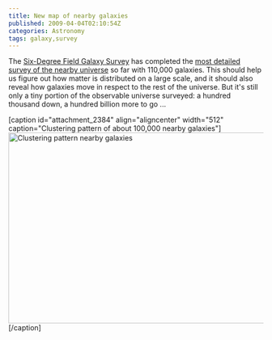 ```yaml
---
title: New map of nearby galaxies
published: 2009-04-04T02:10:54Z
categories: Astronomy
tags: galaxy,survey
---
```


The <a href="http://www.aao.gov.au/local/www/6df/">Six-Degree Field Galaxy Survey</a> has completed the <a href="http://www.aao.gov.au/AAO/press/6dfgs/">most detailed survey of the nearby universe</a> so far with 110,000 galaxies.  This should help us figure out how matter is distributed on a large scale, and it should also reveal how galaxies move in respect to the rest of the universe.  But it's still only a tiny portion of the observable universe surveyed: a hundred thousand down, a hundred billion more to go ...

[caption id="attachment_2384" align="aligncenter" width="512" caption="Clustering pattern of about 100,000 nearby galaxies"]<a href="http://www.aao.gov.au/AAO/press/6dfgs/"><img src="http://blog.chungyc.org/wp-content/uploads/2009/04/survey-512x378.jpg" alt="Clustering pattern nearby galaxies" title="Clustering pattern nearby galaxies" width="512" height="378" class="size-large wp-image-2384" /></a>[/caption]

